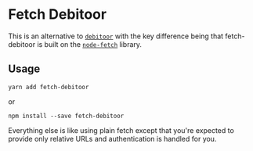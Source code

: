 # Fetch Debitoor

This is an alternative to [`debitoor`](https://github.com/debitoor/node-debitoor) with the key difference
being that fetch-debitoor is built on the [`node-fetch`](https://github.com/bitinn/node-fetch) library.

## Usage

```
yarn add fetch-debitoor
```
or
```
npm install --save fetch-debitoor
```

Everything else is like using plain fetch except that you're expected to provide only relative URLs
and authentication is handled for you.
